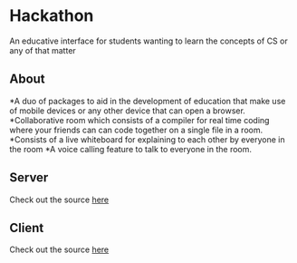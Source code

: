 # Hackathon

An educative interface for students wanting to learn the concepts of CS or any of that matter

## About

*A duo of packages to aid in the development of education that make use of mobile devices or any other device that can open a browser.
*Collaborative room which consists of a compiler for real time coding where your friends can can code together on a single file in a room.
*Consists of a live whiteboard for explaining to each other by everyone in the room
*A voice calling feature to talk to everyone in the room.

## Server

Check out the source [here](https://github.com/hkatkade/hackticks_backend)

## Client

Check out the source [here](https://github.com/mustankap/hackathon_Entropy)
